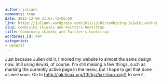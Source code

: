 ```yaml
---
author: juliank
comments: true
date: 2011-12-09 21:07:43+00:00
link: https://juliank.wordpress.com/2011/12/09/combining-ikiwiki-and-twitters-bootstrap/
slug: combining-ikiwiki-and-twitters-bootstrap
title: Combining ikiwiki and Twitter's bootstrap
wordpress_id: 494
categories:
- General
---
```


Just because Julien did it, I moved my website to almost the same design now. Still using ikiwiki, of course. I'm still missing a few things, such as marking the currently active page in the menu, but I hope to get that done as well soon. Go  to [http://jak-linux.org/](http://jak-linux.org/) to see it.
